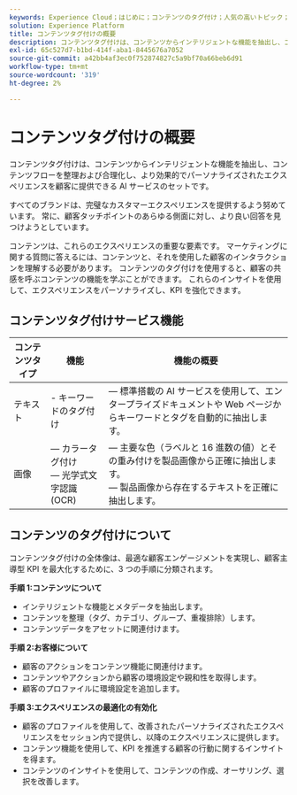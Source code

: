 ```yaml
---
keywords: Experience Cloud；はじめに；コンテンツのタグ付け；人気の高いトピック；Intelligent Services
solution: Experience Platform
title: コンテンツタグ付けの概要
description: コンテンツタグ付けは、コンテンツからインテリジェントな機能を抽出し、コンテンツフローを整理、合理化し、より効果的でパーソナライズされたエクスペリエンスを顧客に提供できる AI サービスのセットです。
exl-id: 65c527d7-b1bd-414f-aba1-8445676a7052
source-git-commit: a42bb4af3ec0f752874827c5a9bf70a66beb6d91
workflow-type: tm+mt
source-wordcount: '319'
ht-degree: 2%

---
```


# コンテンツタグ付けの概要

コンテンツタグ付けは、コンテンツからインテリジェントな機能を抽出し、コンテンツフローを整理および合理化し、より効果的でパーソナライズされたエクスペリエンスを顧客に提供できる AI サービスのセットです。

すべてのブランドは、完璧なカスタマーエクスペリエンスを提供するよう努めています。 常に、顧客タッチポイントのあらゆる側面に対し、より良い回答を見つけようとしています。

コンテンツは、これらのエクスペリエンスの重要な要素です。 マーケティングに関する質問に答えるには、コンテンツと、それを使用した顧客のインタラクションを理解する必要があります。 コンテンツのタグ付けを使用すると、顧客の共感を呼ぶコンテンツの機能を学ぶことができます。 これらのインサイトを使用して、エクスペリエンスをパーソナライズし、KPI を強化できます。

## コンテンツタグ付けサービス機能

| コンテンツタイプ | 機能 | 機能の概要 |
| --- | --- | --- |
| テキスト | - キーワードのタグ付け <br> |  — 標準搭載の AI サービスを使用して、エンタープライズドキュメントや Web ページからキーワードとタグを自動的に抽出します。 <br> |
| 画像 |  — カラータグ付け <br>  — 光学式文字認識 (OCR) |  — 主要な色（ラベルと 16 進数の値）とその重み付けを製品画像から正確に抽出します。 <br>  — 製品画像から存在するテキストを正確に抽出します。 |

## コンテンツのタグ付けについて

コンテンツタグ付けの全体像は、最適な顧客エンゲージメントを実現し、顧客主導型 KPI を最大化するために、3 つの手順に分類されます。

**手順 1:コンテンツについて**
- インテリジェントな機能とメタデータを抽出します。
- コンテンツを整理（タグ、カテゴリ、グループ、重複排除）します。
- コンテンツデータをアセットに関連付けます。

**手順 2:お客様について**
- 顧客のアクションをコンテンツ機能に関連付けます。
- コンテンツやアクションから顧客の環境設定や親和性を取得します。
- 顧客のプロファイルに環境設定を追加します。

**手順 3:エクスペリエンスの最適化の有効化**
- 顧客のプロファイルを使用して、改善されたパーソナライズされたエクスペリエンスをセッション内で提供し、以降のエクスペリエンスに提供します。
- コンテンツ機能を使用して、KPI を推進する顧客の行動に関するインサイトを得ます。
- コンテンツのインサイトを使用して、コンテンツの作成、オーサリング、選択を改善します。
